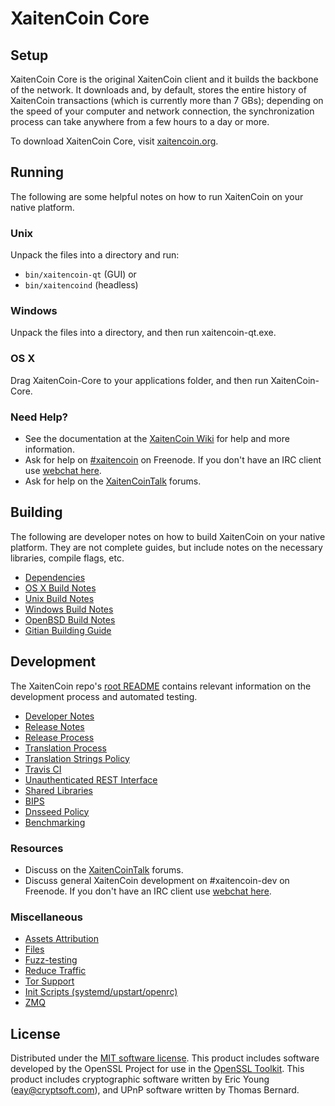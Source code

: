 XaitenCoin Core
=============

Setup
---------------------
XaitenCoin Core is the original XaitenCoin client and it builds the backbone of the network. It downloads and, by default, stores the entire history of XaitenCoin transactions (which is currently more than 7 GBs); depending on the speed of your computer and network connection, the synchronization process can take anywhere from a few hours to a day or more.

To download XaitenCoin Core, visit [xaitencoin.org](https://xaitencoin.org).

Running
---------------------
The following are some helpful notes on how to run XaitenCoin on your native platform.

### Unix

Unpack the files into a directory and run:

- `bin/xaitencoin-qt` (GUI) or
- `bin/xaitencoind` (headless)

### Windows

Unpack the files into a directory, and then run xaitencoin-qt.exe.

### OS X

Drag XaitenCoin-Core to your applications folder, and then run XaitenCoin-Core.

### Need Help?

* See the documentation at the [XaitenCoin Wiki](https://xaitencoin.info/)
for help and more information.
* Ask for help on [#xaitencoin](http://webchat.freenode.net?channels=xaitencoin) on Freenode. If you don't have an IRC client use [webchat here](http://webchat.freenode.net?channels=xaitencoin).
* Ask for help on the [XaitenCoinTalk](https://xaitencointalk.io/) forums.

Building
---------------------
The following are developer notes on how to build XaitenCoin on your native platform. They are not complete guides, but include notes on the necessary libraries, compile flags, etc.

- [Dependencies](dependencies.md)
- [OS X Build Notes](build-osx.md)
- [Unix Build Notes](build-unix.md)
- [Windows Build Notes](build-windows.md)
- [OpenBSD Build Notes](build-openbsd.md)
- [Gitian Building Guide](gitian-building.md)

Development
---------------------
The XaitenCoin repo's [root README](/README.md) contains relevant information on the development process and automated testing.

- [Developer Notes](developer-notes.md)
- [Release Notes](release-notes.md)
- [Release Process](release-process.md)
- [Translation Process](translation_process.md)
- [Translation Strings Policy](translation_strings_policy.md)
- [Travis CI](travis-ci.md)
- [Unauthenticated REST Interface](REST-interface.md)
- [Shared Libraries](shared-libraries.md)
- [BIPS](bips.md)
- [Dnsseed Policy](dnsseed-policy.md)
- [Benchmarking](benchmarking.md)

### Resources
* Discuss on the [XaitenCoinTalk](https://xaitencointalk.io/) forums.
* Discuss general XaitenCoin development on #xaitencoin-dev on Freenode. If you don't have an IRC client use [webchat here](http://webchat.freenode.net/?channels=xaitencoin-dev).

### Miscellaneous
- [Assets Attribution](assets-attribution.md)
- [Files](files.md)
- [Fuzz-testing](fuzzing.md)
- [Reduce Traffic](reduce-traffic.md)
- [Tor Support](tor.md)
- [Init Scripts (systemd/upstart/openrc)](init.md)
- [ZMQ](zmq.md)

License
---------------------
Distributed under the [MIT software license](/COPYING).
This product includes software developed by the OpenSSL Project for use in the [OpenSSL Toolkit](https://www.openssl.org/). This product includes
cryptographic software written by Eric Young ([eay@cryptsoft.com](mailto:eay@cryptsoft.com)), and UPnP software written by Thomas Bernard.
